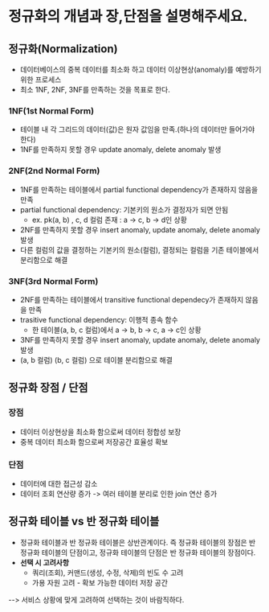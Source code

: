 # 정규화의 개념과 장,단점을 설명해주세요.

## 정규화(Normalization)
- 데이터베이스의 중복 데이터를 최소화 하고 데이터 이상현상(anomaly)를 예방하기 위한 프로세스
- 최소 1NF, 2NF, 3NF를 만족하는 것을 목표로 한다.

### 1NF(1st Normal Form)
- 테이블 내 각 그리드의 데이터(값)은 원자 값임을 만족.(하나의 데이터만 들어가야 한다)
- 1NF를 만족하지 못할 경우 update anomaly, delete anomaly 발생

### 2NF(2nd Normal Form)
- 1NF를 만족하는 테이블에서 partial functional dependency가 존재하지 않음을 만족
- partial functional dependency: 기본키의 원소가 결정자가 되면 안됨
    - ex. pk(a, b) , c, d 컬럼 존재 : a -> c, b -> d인 상황
- 2NF를 만족하지 못할 경우 insert anomaly, update anomaly, delete anomaly 발생
- 다른 컬럼의 값을 결정하는 기본키의 원소(컬럼), 결정되는 컬럼을 기존 테이블에서 분리함으로 해결

### 3NF(3rd Normal Form)
- 2NF를 만족하는 테이블에서 transitive functional dependecy가 존재하지 않음을 만족
- trasitive functional dependency: 이행적 종속 함수
    - 한 테이블(a, b, c 컬럼)에서 a -> b, b -> c, a -> c인 상황
- 3NF를 만족하지 못할 경우 insert anomaly, update anomaly, delete anomaly 발생
- (a, b 컬럼) (b, c 컬럼) 으로 테이블 분리함으로 해결

## 정규화 장점 / 단점

### 장점
- 데이터 이상현상을 최소화 함으로써 데이터 정합성 보장
- 중복 데이터 최소화 함으로써 저장공간 효율성 확보

### 단점
- 데이터에 대한 접근성 감소
- 데이터 조회 연산량 증가 -> 여러 테이블 분리로 인한 join 연산 증가

## 정규화 테이블 vs 반 정규화 테이블
- 정규화 테이블과 반 정규화 테이블은 상반관계이다. 즉 정규화 테이블의 장점은 반 정규화 테이블의 단점이고, 정규화 테이블의 단점은 반 정규화 테이블의 장점이다.
- **선택 시 고려사항**
    - 쿼리(조회), 커맨드(생성, 수정, 삭제)의 빈도 수 고려
    - 가용 자원 고려 - 확보 가능한 데이터 저장 공간

--> 서비스 상황에 맞게 고려하여 선택하는 것이 바람직하다.
